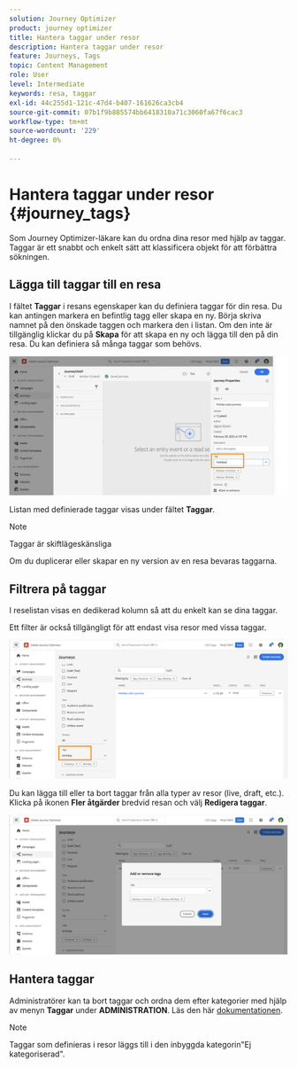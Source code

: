 ```yaml
---
solution: Journey Optimizer
product: journey optimizer
title: Hantera taggar under resor
description: Hantera taggar under resor
feature: Journeys, Tags
topic: Content Management
role: User
level: Intermediate
keywords: resa, taggar
exl-id: 44c255d1-121c-47d4-b407-161626ca3cb4
source-git-commit: 07b1f9b885574bb6418310a71c3060fa67f6cac3
workflow-type: tm+mt
source-wordcount: '229'
ht-degree: 0%

---
```


# Hantera taggar under resor {#journey_tags}

Som Journey Optimizer-läkare kan du ordna dina resor med hjälp av taggar. Taggar är ett snabbt och enkelt sätt att klassificera objekt för att förbättra sökningen.

## Lägga till taggar till en resa

I fältet **Taggar** i resans egenskaper kan du definiera taggar för din resa. Du kan antingen markera en befintlig tagg eller skapa en ny. Börja skriva namnet på den önskade taggen och markera den i listan. Om den inte är tillgänglig klickar du på **Skapa** för att skapa en ny och lägga till den på din resa. Du kan definiera så många taggar som behövs.

![](assets/tags1.png)

Listan med definierade taggar visas under fältet **Taggar**.

>[!NOTE]
>
> Taggar är skiftlägeskänsliga
> 
> Om du duplicerar eller skapar en ny version av en resa bevaras taggarna.

## Filtrera på taggar

I reselistan visas en dedikerad kolumn så att du enkelt kan se dina taggar.

Ett filter är också tillgängligt för att endast visa resor med vissa taggar.

![](assets/tags2.png)

Du kan lägga till eller ta bort taggar från alla typer av resor (live, draft, etc.). Klicka på ikonen **Fler åtgärder** bredvid resan och välj **Redigera taggar**.

![](assets/tags3.png)

## Hantera taggar

Administratörer kan ta bort taggar och ordna dem efter kategorier med hjälp av menyn **Taggar** under **ADMINISTRATION**. Läs den här [dokumentationen](https://experienceleague.adobe.com/docs/experience-platform/administrative-tags/overview.html?lang=sv-SE).

>[!NOTE]
>
> Taggar som definieras i resor läggs till i den inbyggda kategorin&quot;Ej kategoriserad&quot;.
